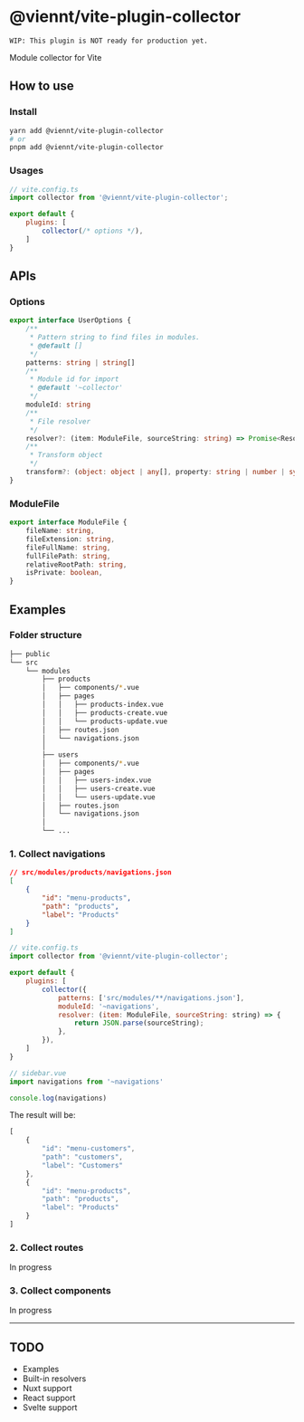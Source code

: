 # @viennt/vite-plugin-collector

`WIP: This plugin is NOT ready for production yet.`

Module collector for Vite

## How to use

### Install

```bash
yarn add @viennt/vite-plugin-collector
# or
pnpm add @viennt/vite-plugin-collector
```

### Usages

```javascript
// vite.config.ts
import collector from '@viennt/vite-plugin-collector';

export default {
    plugins: [
        collector(/* options */),
    ]
}
```

## APIs

### Options

```typescript
export interface UserOptions {
    /**
     * Pattern string to find files in modules.
     * @default []
     */
    patterns: string | string[]
    /**
     * Module id for import
     * @default '~collector'
     */
    moduleId: string
    /**
     * File resolver
     */
    resolver?: (item: ModuleFile, sourceString: string) => Promise<ResolvedModuleFile[]>
    /**
     * Transform object
     */
    transform?: (object: object | any[], property: string | number | symbol, originalResult: string) => string
}
```

### ModuleFile

```typescript
export interface ModuleFile {
    fileName: string,
    fileExtension: string,
    fileFullName: string,
    fullFilePath: string,
    relativeRootPath: string,
    isPrivate: boolean,
}
```

## Examples

### Folder structure

```bash
├── public
└── src
    └── modules
        ├── products
        │   ├── components/*.vue
        │   ├── pages
        │   │   ├── products-index.vue
        │   │   ├── products-create.vue
        │   │   └── products-update.vue
        │   ├── routes.json
        │   └── navigations.json
        │
        ├── users
        │   ├── components/*.vue
        │   ├── pages
        │   │   ├── users-index.vue
        │   │   ├── users-create.vue
        │   │   └── users-update.vue
        │   ├── routes.json
        │   └── navigations.json
        │
        └── ...
```

### 1. Collect navigations

```json
// src/modules/products/navigations.json
[
    {
        "id": "menu-products",
        "path": "products",
        "label": "Products"
    }
]
```

```javascript
// vite.config.ts
import collector from '@viennt/vite-plugin-collector';

export default {
    plugins: [
        collector({
            patterns: ['src/modules/**/navigations.json'],
            moduleId: '~navigations',
            resolver: (item: ModuleFile, sourceString: string) => {
                return JSON.parse(sourceString);
            },
        }),
    ]
}
```

```javascript
// sidebar.vue
import navigations from '~navigations'

console.log(navigations)
```

The result will be:
```javascript
[
    {
        "id": "menu-customers",
        "path": "customers",
        "label": "Customers"
    },
    {
        "id": "menu-products",
        "path": "products",
        "label": "Products"
    }
]
```

### 2. Collect routes
In progress
### 3. Collect components
In progress

---
## TODO

- Examples
- Built-in resolvers
- Nuxt support
- React support
- Svelte support
